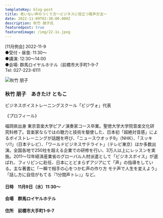 ```yaml
---
templateKey: blog-post
title: 老いない声のつくり方～ビジネスに役立つ発声方法～
date: 2022-11-09T02:30:00.000Z
description: 秋竹 朋子氏
featuredpost: true
featuredimage: /img/22-1x.jpeg
---
```

\[11月例会] 2022-11-9\
●受付・昼食: 11:30〜\
●講演: 12:30〜14:00\
●会場: 群馬ロイヤルホテル（前橋市大手町1-9-7\
T﻿el: 027-223-6111﻿

![秋竹 朋子](/img/22-1x.jpeg "秋竹 朋子　あきたけ ともこ")

### 秋竹 朋子　あきたけ ともこ

ビジネスボイストレーニングスクール「ビジヴォ」代表

《プロフィール》

福岡県出身 東京音楽大学ピアノ演奏家コース卒業。聖徳大学大学院音楽文化研究科修了。音楽家ならではの聴力と技術を駆使した、日本初「超絶対音感」によるボイストレーニングが話題を呼び、「ニュースウオッチ9」（NHK）、「スッキリ!!」（日本テレビ）、「ワールドビジネスサテライト」（テレビ東京）ほか多数出演。全国各地で250社を超える企業での研修を行い、3万人以上にレッスンを実施。2011～12年経済産業省のグローバル人材派遣として「ビジネスボイス」が選ばれ、フィリピンに赴任、日本にとどまらずアジアにて「声」の指導をしている。主な著書に「一瞬で相手の心をつかむ声の作り方 モテ声で人生を変えよう」「話し方に自信がもてる『1分間声トレ』」など。

#### 日時　11月9日（水）11:30〜

#### 会場　群馬ロイヤルホテル

#### 住所　前橋市大手町1-9-7